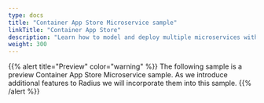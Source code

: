 ```yaml
---
type: docs
title: "Container App Store Microservice sample"
linkTitle: "Container App Store"
description: "Learn how to model and deploy multiple microservices with Radius and Dapr"
weight: 300
---
```


{{% alert title="Preview" color="warning" %}}
The following sample is a preview Container App Store Microservice sample. As we introduce additional features to Radius we will incorporate them into this sample.
{{% /alert %}}
